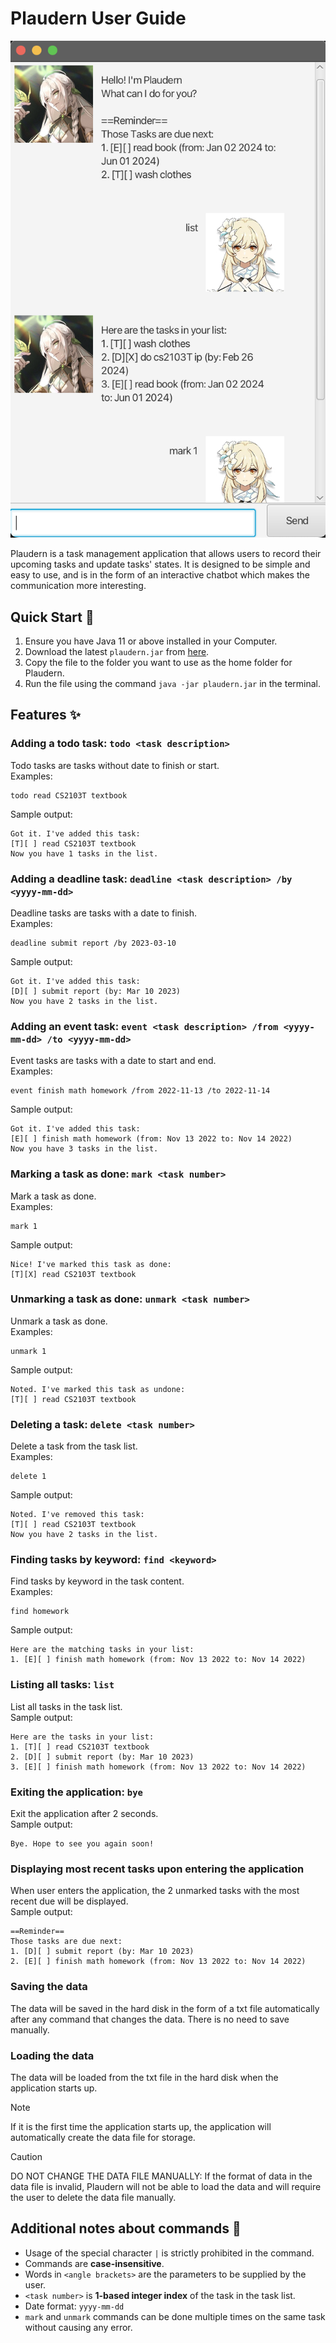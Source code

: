 # Plaudern User Guide

![Screenshot of Plaudern](Ui.png)

Plaudern is a task management application that allows users to record their upcoming tasks and update tasks' states. 
It is designed to be simple and easy to use, and is in the form of an interactive chatbot which makes the communication more interesting.

## Quick Start :rocket:

1. Ensure you have Java 11 or above installed in your Computer.
2. Download the latest `plaudern.jar` from [here](https://github.com/Ella-e/ip/releases).
3. Copy the file to the folder you want to use as the home folder for Plaudern.
4. Run the file using the command `java -jar plaudern.jar` in the terminal.


## Features :sparkles:

### Adding a todo task: `todo <task description>`
Todo tasks are tasks without date to finish or start.<br>
Examples: 
```
todo read CS2103T textbook
```
Sample output:
```
Got it. I've added this task:
[T][ ] read CS2103T textbook
Now you have 1 tasks in the list.
```

### Adding a deadline task: `deadline <task description> /by <yyyy-mm-dd>`
Deadline tasks are tasks with a date to finish.<br>
Examples: 
```
deadline submit report /by 2023-03-10
```
Sample output:
```
Got it. I've added this task:
[D][ ] submit report (by: Mar 10 2023)
Now you have 2 tasks in the list.
```

### Adding an event task: `event <task description> /from <yyyy-mm-dd> /to <yyyy-mm-dd>`
Event tasks are tasks with a date to start and end.<br>
Examples:
```
event finish math homework /from 2022-11-13 /to 2022-11-14
```
Sample output:
```
Got it. I've added this task:
[E][ ] finish math homework (from: Nov 13 2022 to: Nov 14 2022)
Now you have 3 tasks in the list.
```

### Marking a task as done: `mark <task number>`
Mark a task as done.<br>
Examples:
```
mark 1
```
Sample output:
```
Nice! I've marked this task as done:
[T][X] read CS2103T textbook
```

### Unmarking a task as done: `unmark <task number>`
Unmark a task as done.<br>
Examples:
```
unmark 1
```
Sample output:
```
Noted. I've marked this task as undone:
[T][ ] read CS2103T textbook
```

### Deleting a task: `delete <task number>`
Delete a task from the task list.<br>
Examples:
```
delete 1
```
Sample output:
```
Noted. I've removed this task:
[T][ ] read CS2103T textbook
Now you have 2 tasks in the list.
```

### Finding tasks by keyword: `find <keyword>`
Find tasks by keyword in the task content.<br>
Examples:
```
find homework
```
Sample output:
```
Here are the matching tasks in your list:
1. [E][ ] finish math homework (from: Nov 13 2022 to: Nov 14 2022)
```

### Listing all tasks: `list`
List all tasks in the task list.<br>
Sample output:
```
Here are the tasks in your list:
1. [T][ ] read CS2103T textbook
2. [D][ ] submit report (by: Mar 10 2023)
3. [E][ ] finish math homework (from: Nov 13 2022 to: Nov 14 2022)
```

### Exiting the application: `bye`
Exit the application after 2 seconds.<br>
Sample output:
```
Bye. Hope to see you again soon!
```

### Displaying most recent tasks upon entering the application
When user enters the application, the 2 unmarked tasks with the most recent due will be displayed.<br>
Sample output:
```
==Reminder==
Those tasks are due next:
1. [D][ ] submit report (by: Mar 10 2023)
2. [E][ ] finish math homework (from: Nov 13 2022 to: Nov 14 2022)
```

### Saving the data
The data will be saved in the hard disk in the form of a txt file automatically after any command that changes the data. There is no need to save manually.

### Loading the data
The data will be loaded from the txt file in the hard disk when the application starts up.
>[!NOTE]
> If it is the first time the application starts up, the application will automatically create the data file for storage.

>[!CAUTION]
> DO NOT CHANGE THE DATA FILE MANUALLY: If the format of data in the data file is invalid, Plaudern will not be able to load the data and will require the user to delete the data file manually.

## Additional notes about commands :pencil:
- Usage of the special character `|` is strictly prohibited in the command.
- Commands are **case-insensitive**.
- Words in `<angle brackets>` are the parameters to be supplied by the user.
- `<task number>` is **1-based integer index** of the task in the task list.
- Date format: `yyyy-mm-dd`
- `mark` and `unmark` commands can be done multiple times on the same task without causing any error.